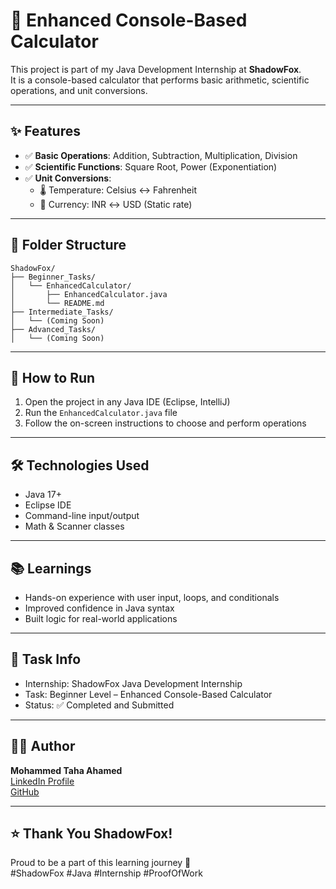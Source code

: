 # 🔢 Enhanced Console-Based Calculator

This project is part of my Java Development Internship at **ShadowFox**.  
It is a console-based calculator that performs basic arithmetic, scientific operations, and unit conversions.

---

## ✨ Features

- ✅ **Basic Operations**: Addition, Subtraction, Multiplication, Division
- ✅ **Scientific Functions**: Square Root, Power (Exponentiation)
- ✅ **Unit Conversions**:
  - 🌡️ Temperature: Celsius ↔ Fahrenheit
  - 💱 Currency: INR ↔ USD (Static rate)

---

## 📁 Folder Structure

```
ShadowFox/
├── Beginner_Tasks/
│   └── EnhancedCalculator/
│       ├── EnhancedCalculator.java
│       └── README.md
├── Intermediate_Tasks/
│   └── (Coming Soon)
├── Advanced_Tasks/
│   └── (Coming Soon)
```


---

## 🚀 How to Run

1. Open the project in any Java IDE (Eclipse, IntelliJ)
2. Run the `EnhancedCalculator.java` file
3. Follow the on-screen instructions to choose and perform operations

---

## 🛠️ Technologies Used

- Java 17+
- Eclipse IDE
- Command-line input/output
- Math & Scanner classes

---

## 📚 Learnings

- Hands-on experience with user input, loops, and conditionals
- Improved confidence in Java syntax
- Built logic for real-world applications

---

## 📌 Task Info

- Internship: ShadowFox Java Development Internship
- Task: Beginner Level – Enhanced Console-Based Calculator
- Status: ✅ Completed and Submitted

---

## 🧑‍💻 Author

**Mohammed Taha Ahamed**  
[LinkedIn Profile](www.linkedin.com/in/mohammed-taha-ahamed-02bb26335)  
[GitHub](https://github.com/MohammedTaha-751)

---

## ⭐️ Thank You ShadowFox!

Proud to be a part of this learning journey 💙  
#ShadowFox #Java #Internship #ProofOfWork
